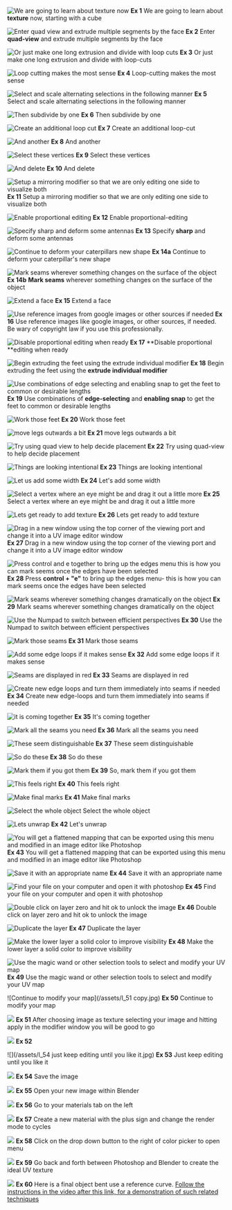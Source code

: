 ![We are going to learn about texture now](/assets/I_1.jpg)
**Ex 1**
We are going to learn about **texture** now, starting with a cube

![Enter quad view and extrude multiple segments by the face](/assets/I_2.jpg)
**Ex 2**
Enter **quad-view** and extrude multiple segments by the face

![Or just make one long extrusion and divide with loop cuts](/assets/I_3.jpg)
**Ex 3**
Or just make one long extrusion and divide with loop-cuts

![Loop cutting makes the most sense](/assets/I_4.jpg)
**Ex 4**
Loop-cutting makes the most sense

![Select and scale alternating selections in the following manner](/assets/I_5.jpg)
**Ex 5**
Select and scale alternating selections in the following manner

![Then subdivide by one](/assets/I_6.jpg)
**Ex 6**
Then subdivide by one

![Create an additional loop cut](/assets/I_7.jpg)
**Ex 7**
Create an additional loop-cut

![And another](/assets/I_8.jpg)
**Ex 8**
And another

![Select these vertices](/assets/I_9.jpg)
**Ex 9**
Select these vertices

![And delete](/assets/I_10.jpg)
**Ex 10**
And delete

![Setup a mirroring modifier so that we are only editing one side to visualize both](/assets/I_11.jpg)
**Ex 11**
Setup a mirroring modifier so that we are only editing one side to visualize both

![Enable proportional editing](/assets/I_12.jpg)
**Ex 12**
Enable proportional-editing

![Specify sharp and deform some antennas](/assets/I_13.jpg)
**Ex 13**
Specify **sharp** and deform some antennas

![Continue to deform your caterpillars new shape](/assets/I_14.jpg)
**Ex 14a**
Continue to deform your caterpillar's new shape

![Mark seams wherever something changes on the surface of the object](/assets/I_14b.jpg)
**Ex 14b**
**Mark seams** wherever something changes on the surface of the object

![Extend a face](/assets/I_15.jpg)
**Ex 15**
Extend a face

![Use reference images from google images  or other sources if needed](/assets/I_16.jpg)
**Ex 16**
Use reference images like google images, or other sources, if needed. Be wary of copyright law if you use this professionally.

![Disable proportional editing when ready](/assets/I_17.jpg)
**Ex 17**
**Disable proportional **editing when ready

![Begin extruding the feet using the extrude individual modifier](/assets/I_18.jpg)
**Ex 18**
Begin extruding the feet using the **extrude individual modifier**

![Use combinations of edge selecting and enabling snap to get the feet to common or desirable lengths](/assets/I_19.jpg)
**Ex 19**
Use combinations of **edge-selecting** and **enabling snap** to get the feet to common or desirable lengths

![Work those feet](/assets/I_20.jpg)
**Ex 20**
Work those feet


![move legs outwards a bit](/assets/I_21.jpg)
**Ex 21**
move legs outwards a bit

![Try using quad view to help decide placement](/assets/I_22.jpg)
**Ex 22**
Try using quad-view to help decide placement

![Things are looking intentional](/assets/I_23.jpg)
**Ex 23**
Things are looking intentional

![Let us add some width](/assets/I_24.jpg)
**Ex 24**
Let's add some width

![Select a vertex where an eye might be and drag it out a little more](/assets/I_25.jpg)
**Ex 25**
Select a vertex where an eye might be and drag it out a little more

![Lets get ready to add texture](/assets/I_26.jpg)
**Ex 26**
Lets get ready to add texture

![Drag in a new window using the top corner of the viewing port and change it into a UV image editor window](/assets/I_27.jpg)
**Ex 27**
Drag in a new window using the top corner of the viewing port and change it into a UV image editor window

![Press control and e together to bring up the edges menu this is how you can mark seems once the edges have been selected](/assets/I_28.jpg)
**Ex 28**
Press **control + "e"** to bring up the edges menu- this is how you can mark seems once the edges have been selected

![Mark seams wherever something changes dramatically on the object](/assets/I_29.jpg)
**Ex 29**
Mark seams wherever something changes dramatically on the object

![Use the Numpad to switch between efficient perspectives](/assets/I_30.jpg)
**Ex 30**
Use the Numpad to switch between efficient perspectives

![Mark those seams](/assets/I_31.jpg)
**Ex 31**
Mark those seams

![Add some edge loops if it makes sense](/assets/I_32.jpg)
**Ex 32**
Add some edge loops if it makes sense

![Seams are displayed in red](/assets/I_33.jpg)
**Ex 33**
Seams are displayed in red

![Create new edge loops and turn them immediately into seams if needed](/assets/I_34.jpg)
**Ex 34**
Create new edge-loops and turn them immediately into seams if needed

![it is coming together](/assets/I_35.jpg)
**Ex 35**
It's coming together

![Mark all the seams you need](/assets/I_36.jpg)
**Ex 36**
Mark all the seams you need

![These seem distinguishable](/assets/I_37.jpg)
**Ex 37**
These seem distinguishable

![So do these](/assets/I_38.jpg)
**Ex 38**
So do these

![Mark them if you got them](/assets/I_39.jpg)
**Ex 39**
So, mark them if you got them

![This feels right](/assets/I_40.jpg)
**Ex 40**
This feels right

![Make final marks](/assets/I_41.jpg)
**Ex 41**
Make final marks

![Select the whole object](/assets/I_42.jpg)
Select the whole object

![Lets unwrap](/assets/I_43.jpg)
**Ex 42**
Let's unwrap

![You will get a flattened mapping that can be exported using this menu and modified in an image editor like Photoshop](/assets/I_44.jpg)
**Ex 43**
You will get a flattened mapping that can be exported using this menu and modified in an image editor like Photoshop

![Save it with an appropriate name](/assets/I_45.jpg)
**Ex 44**
Save it with an appropriate name

![Find your file on your computer and open it with photoshop](/assets/I_46.jpg)
**Ex 45**
Find your file on your computer and open it with photoshop

![Double click on layer zero and hit ok to unlock the image](/assets/I_47.jpg)
**Ex 46**
Double click on layer zero and hit ok to unlock the image

![Duplicate the layer](/assets/I_48.jpg)
**Ex 47**
Duplicate the layer

![Make the lower layer a solid color to improve visibility](/assets/I_49.jpg)
**Ex 48**
Make the lower layer a solid color to improve visibility

![Use the magic wand or other selection tools to select and modify your UV map](/assets/I_50.jpg)
**Ex 49**
Use the magic wand or other selection tools to select and modify your UV map

![Continue to modify your map](/assets/I_51 copy.jpg)
**Ex 50**
Continue to modify your map

![](/assets/I_52.jpg)
**Ex 51**
After choosing image as texture selecting your image and hitting apply in the modifier window you will be good to go

![](/assets/I_53a.jpg)
**Ex 52**

![](/assets/I_54 just keep editing until you like it.jpg)
**Ex 53**
Just keep editing until you like it

![](/assets/I_55.jpg)
**Ex 54**
Save the image

![](/assets/I_56.jpg)
**Ex 55**
Open your new image within Blender

![](/assets/I_57.jpg)
**Ex 56**
Go to your materials tab on the left

![](/assets/I_58.jpg)
**Ex 57**
Create a new material with the plus sign and change the render mode to cycles

![](/assets/I_59.jpg)
**Ex 58**
Click on the drop down button to the right of color picker to open menu

![](/assets/I_60.jpg)
**Ex 59**
Go back and forth between Photoshop and Blender to create the ideal UV texture

![](/assets/I_62.jpg)
**Ex 60**
Here is a final object bent use a reference curve. [Follow the instructions in the video after this link, for a demonstration of such related techniques](https://www.youtube.com/watch?v=O4qyUZBVEDw)







